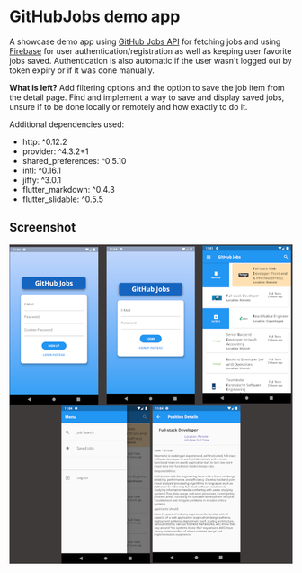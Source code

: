 # GitHubJobs demo app
A showcase demo app using [GitHub Jobs API](https://jobs.github.com/api) for fetching jobs and using [Firebase](https://firebase.google.com/) for user authentication/registration as well as keeping user favorite jobs saved.
Authentication is also automatic if the user wasn't logged out by token expiry or if it was done manually.

**What is left?**
Add filtering options and the option to save the job item from the detail page.
Find and implement a way to save and display saved jobs, unsure if to be done locally or remotely and how exactly to do it.

Additional dependencies used:
 - http: ^0.12.2
 - provider: ^4.3.2+1
 - shared_preferences: ^0.5.10
 - intl: ^0.16.1
 - jiffy: ^3.0.1
 - flutter_markdown: ^0.4.3
 - flutter_slidable: ^0.5.5

## Screenshot
<img src="assets/screenshots/screenshot.png" width="700">
